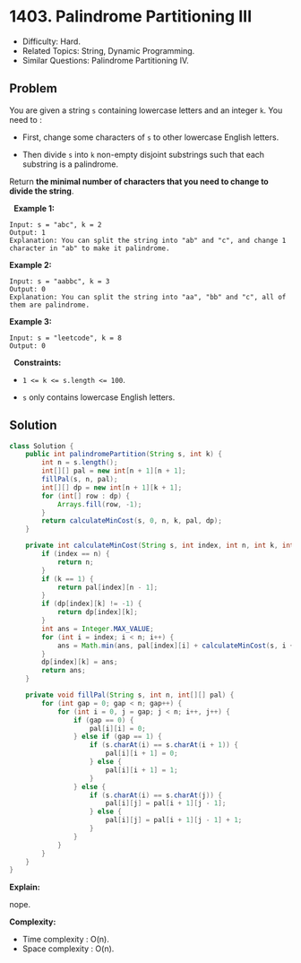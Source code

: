 # 1403. Palindrome Partitioning III

- Difficulty: Hard.
- Related Topics: String, Dynamic Programming.
- Similar Questions: Palindrome Partitioning IV.

## Problem

You are given a string ```s``` containing lowercase letters and an integer ```k```. You need to :


	
- First, change some characters of ```s``` to other lowercase English letters.
	
- Then divide ```s``` into ```k``` non-empty disjoint substrings such that each substring is a palindrome.


Return **the minimal number of characters that you need to change to divide the string**.

 
**Example 1:**

```
Input: s = "abc", k = 2
Output: 1
Explanation: You can split the string into "ab" and "c", and change 1 character in "ab" to make it palindrome.
```

**Example 2:**

```
Input: s = "aabbc", k = 3
Output: 0
Explanation: You can split the string into "aa", "bb" and "c", all of them are palindrome.
```

**Example 3:**

```
Input: s = "leetcode", k = 8
Output: 0
```

 
**Constraints:**


	
- ```1 <= k <= s.length <= 100```.
	
- ```s``` only contains lowercase English letters.



## Solution

```java
class Solution {
    public int palindromePartition(String s, int k) {
        int n = s.length();
        int[][] pal = new int[n + 1][n + 1];
        fillPal(s, n, pal);
        int[][] dp = new int[n + 1][k + 1];
        for (int[] row : dp) {
            Arrays.fill(row, -1);
        }
        return calculateMinCost(s, 0, n, k, pal, dp);
    }

    private int calculateMinCost(String s, int index, int n, int k, int[][] pal, int[][] dp) {
        if (index == n) {
            return n;
        }
        if (k == 1) {
            return pal[index][n - 1];
        }
        if (dp[index][k] != -1) {
            return dp[index][k];
        }
        int ans = Integer.MAX_VALUE;
        for (int i = index; i < n; i++) {
            ans = Math.min(ans, pal[index][i] + calculateMinCost(s, i + 1, n, k - 1, pal, dp));
        }
        dp[index][k] = ans;
        return ans;
    }

    private void fillPal(String s, int n, int[][] pal) {
        for (int gap = 0; gap < n; gap++) {
            for (int i = 0, j = gap; j < n; i++, j++) {
                if (gap == 0) {
                    pal[i][i] = 0;
                } else if (gap == 1) {
                    if (s.charAt(i) == s.charAt(i + 1)) {
                        pal[i][i + 1] = 0;
                    } else {
                        pal[i][i + 1] = 1;
                    }
                } else {
                    if (s.charAt(i) == s.charAt(j)) {
                        pal[i][j] = pal[i + 1][j - 1];
                    } else {
                        pal[i][j] = pal[i + 1][j - 1] + 1;
                    }
                }
            }
        }
    }
}
```

**Explain:**

nope.

**Complexity:**

* Time complexity : O(n).
* Space complexity : O(n).
